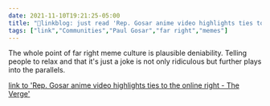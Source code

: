 ```yaml
---
date: 2021-11-10T19:21:25-05:00
title: "🔗linkblog: just read 'Rep. Gosar anime video highlights ties to the online right - The Verge'"
tags: ["link","Communities","Paul Gosar","far right","memes"]
---
```

The whole point of far right meme culture is plausible deniability. Telling people to relax and that it's just a joke is not only ridiculous but further plays into the parallels.
 
[link to 'Rep. Gosar anime video highlights ties to the online right - The Verge'](https://www.theverge.com/2021/11/10/22775337/gosar-anime-video-aoc-mccarthy-attack-on-titan-far-right-meme-culture)
